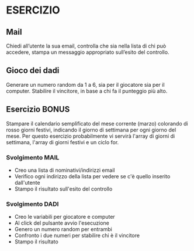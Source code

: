 # ESERCIZIO

## Mail

Chiedi all’utente la sua email,
controlla che sia nella lista di chi può accedere,
stampa un messaggio appropriato sull’esito del controllo.

## Gioco dei dadi

Generare un numero random da 1 a 6, sia per il giocatore sia per il computer.
Stabilire il vincitore, in base a chi fa il punteggio più alto.

## Esercizio BONUS

Stampare il calendario semplificato del mese corrente (marzo) colorando di rosso giorni festivi, indicando il giorno di settimana per ogni giorno del mese.
Per questo esercizio probabilmente vi servirà l'array di giorni di settimana, l'array di giorni festivi e un ciclo for.

### Svolgimento MAIL

- Creo una lista di nominativi/indirizzi email
- Verifico ogni indirizzo della lista per vedere se c'è quello inserito dall'utente
- Stampo il risultato sull'esito del controllo

### Svolgimento DADI

- Creo le variabili per giocatore e computer
- Al click del pulsante avvio l'esecuzione
- Genero un numero random per entrambi
- Confronto i due numeri per stabilire chi è il vincitore
- Stampo il risultato
